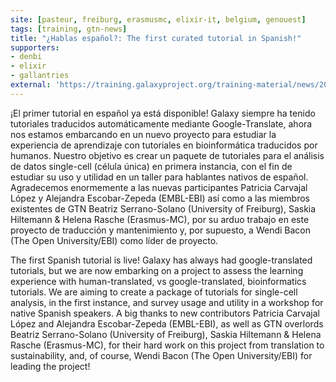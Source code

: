 ```yaml
---
site: [pasteur, freiburg, erasmusmc, elixir-it, belgium, genouest]
tags: [training, gtn-news]
title: "¿Hablas español?: The first curated tutorial in Spanish!"
supporters:
- denbi
- elixir
- gallantries
external: 'https://training.galaxyproject.org/training-material/news/2021/05/20/spanish_project_begins.html'
---
```


<p>¡El primer tutorial en español ya está disponible! Galaxy siempre ha tenido tutoriales traducidos automáticamente mediante Google-Translate, ahora nos estamos embarcando en un nuevo proyecto para estudiar la experiencia de aprendizaje con tutoriales en bioinformática traducidos por humanos. Nuestro objetivo es crear un paquete de tutoriales para el análisis de datos single-cell (célula única) en primera instancia, con el fin de estudiar su uso y utilidad en un taller para hablantes nativos de español. Agradecemos enormemente a las nuevas participantes Patricia Carvajal López y Alejandra Escobar-Zepeda (EMBL-EBI) así como a las miembros existentes de GTN Beatriz Serrano-Solano (University of Freiburg), Saskia Hiltemann &amp; Helena Rasche (Erasmus-MC), por su arduo trabajo en este proyecto de traducción y mantenimiento y, por supuesto, a Wendi Bacon (The Open University/EBI) como líder de proyecto.</p>

<p>The first Spanish tutorial is live! Galaxy has always had google-translated tutorials, but we are now embarking on a project to assess the learning experience with human-translated, vs google-translated, bioinformatics tutorials. We are aiming to create a package of tutorials for single-cell analysis, in the first instance, and survey usage and utility in a workshop for native Spanish speakers. A big thanks to new contributors Patricia Carvajal López and Alejandra Escobar-Zepeda (EMBL-EBI), as well as GTN overlords Beatriz Serrano-Solano (University of Freiburg), Saskia Hiltemann &amp; Helena Rasche (Erasmus-MC), for their hard work on this project from translation to sustainability, and, of course, Wendi Bacon (The Open University/EBI) for leading the project!</p>

